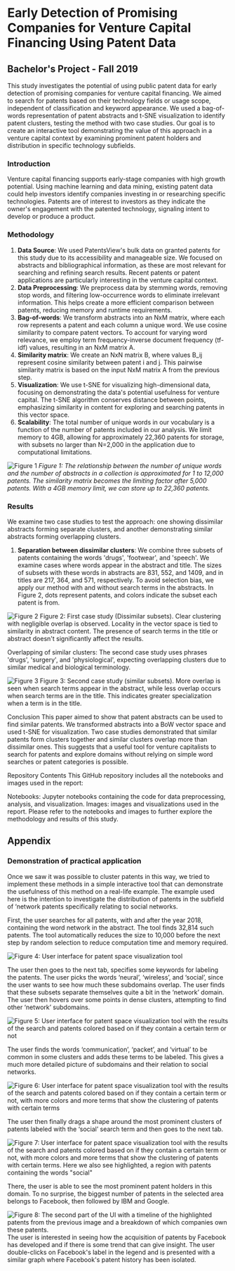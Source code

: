 # Early Detection of Promising Companies for Venture Capital Financing Using Patent Data

## Bachelor's Project - Fall 2019

This study investigates the potential of using public patent data for early detection of promising companies for venture capital financing. We aimed to search for patents based on their technology fields or usage scope, independent of classification and keyword appearance. We used a bag-of-words representation of patent abstracts and t-SNE visualization to identify patent clusters, testing the method with two case studies. Our goal is to create an interactive tool demonstrating the value of this approach in a venture capital context by examining prominent patent holders and distribution in specific technology subfields.

### Introduction

Venture capital financing supports early-stage companies with high growth potential. Using machine learning and data mining, existing patent data could help investors identify companies investing in or researching specific technologies. Patents are of interest to investors as they indicate the owner's engagement with the patented technology, signaling intent to develop or produce a product.

### Methodology

1. **Data Source**: We used PatentsView's bulk data on granted patents for this study due to its accessibility and manageable size. We focused on abstracts and bibliographical information, as these are most relevant for searching and refining search results. Recent patents or patent applications are particularly interesting in the venture capital context.
2. **Data Preprocessing**: We preprocess data by stemming words, removing stop words, and filtering low-occurrence words to eliminate irrelevant information. This helps create a more efficient comparison between patents, reducing memory and runtime requirements.
3. **Bag-of-words**: We transform abstracts into an NxM matrix, where each row represents a patent and each column a unique word. We use cosine similarity to compare patent vectors. To account for varying word relevance, we employ term frequency-inverse document frequency (tf-idf) values, resulting in an NxM matrix A.
4. **Similarity matrix**: We create an NxN matrix B, where values B_ij represent cosine similarity between patent i and j. This pairwise similarity matrix is based on the input NxM matrix A from the previous step.
5. **Visualization**: We use t-SNE for visualizing high-dimensional data, focusing on demonstrating the data's potential usefulness for venture capital. The t-SNE algorithm conserves distance between points, emphasizing similarity in content for exploring and searching patents in this vector space.
6. **Scalability**: The total number of unique words in our vocabulary is a function of the number of patents included in our analysis. We limit memory to 4GB, allowing for approximately 22,360 patents for storage, with subsets no larger than N=2,000 in the application due to computational limitations.

![Figure 1](https://github.com/sverrirhd/patent-visualization-with-t-SNE/raw/main/images/figure1.png)
*Figure 1: The relationship between the number of unique words and the number of abstracts in a collection is approximated for 1 to 12,000 patents. The similarity matrix becomes the limiting factor after 5,000 patents. With a 4GB memory limit, we can store up to 22,360 patents.*

### Results

We examine two case studies to test the approach: one showing dissimilar abstracts forming separate clusters, and another demonstrating similar abstracts forming overlapping clusters.

1. **Separation between dissimilar clusters**: We combine three subsets of patents containing the words 'drugs', 'footwear', and 'speech'. We examine cases where words appear in the abstract and title. The sizes of subsets with these words in abstracts are 831, 552, and 1409, and in titles are 217, 364, and 571, respectively. To avoid selection bias, we apply our method with and without search terms in the abstracts. In Figure 2, dots represent patents, and colors indicate the subset each patent is from.

![Figure 2](https://github.com/sverrirhd/patent-visualization-with-t-SNE/raw/main/images/figure2.png)
Figure 2: First case study (Dissimilar subsets). Clear clustering with negligible overlap is observed. Locality in the vector space is tied to similarity in abstract content. The presence of search terms in the title or abstract doesn't significantly affect the results.

Overlapping of similar clusters: The second case study uses phrases 'drugs', 'surgery', and 'physiological', expecting overlapping clusters due to similar medical and biological terminology.

![Figure 3](https://github.com/sverrirhd/patent-visualization-with-t-SNE/raw/main/images/figure3.png)
Figure 3: Second case study (similar subsets). More overlap is seen when search terms appear in the abstract, while less overlap occurs when search terms are in the title. This indicates greater specialization when a term is in the title.

Conclusion
This paper aimed to show that patent abstracts can be used to find similar patents. We transformed abstracts into a BoW vector space and used t-SNE for visualization. Two case studies demonstrated that similar patents form clusters together and similar clusters overlap more than dissimilar ones. This suggests that a useful tool for venture capitalists to search for patents and explore domains without relying on simple word searches or patent categories is possible.

Repository Contents
This GitHub repository includes all the notebooks and images used in the report:

Notebooks: Jupyter notebooks containing the code for data preprocessing, analysis, and visualization.
Images: images and visualizations used in the report.
Please refer to the notebooks and images to further explore the methodology and results of this study.

## Appendix

### Demonstration of practical application

Once we saw it was possible to cluster patents in this way, we tried to implement these methods in a simple interactive tool that can demonstrate the usefulness of this method on a real-life example. The example used here is the intention to investigate the distribution of patents in the subfield of ‘network patents specifically relating to social networks.

First, the user searches for all patents, with and after the year 2018, containing the word network in the abstract. The tool finds 32,814 such patents. The tool automatically reduces the size to 10,000 before the next step by random selection to reduce computation time and memory required.

![Figure 4: User interface for patent space visualization tool](https://github.com/sverrirhd/patent-visualization-with-t-SNE/raw/main/images/figure4.png)

The user then goes to the next tab, specifies some keywords for labeling the patents. The user picks the words ‘neural’, ‘wireless’, and ‘social’, since the user wants to see how much these subdomains overlap. The user finds that these subsets separate themselves quite a bit in the ‘network’ domain. The user then hovers over some points in dense clusters, attempting to find other ‘network’ subdomains.

![Figure 5: User interface for patent space visualization tool with the results of the search and patents colored based on if they contain a certain term or not](https://github.com/sverrirhd/patent-visualization-with-t-SNE/raw/main/images/figure5.png)

The user finds the words ‘communication’, ‘packet’, and ‘virtual’ to be common in some clusters and adds these terms to be labeled. This gives a much more detailed picture of subdomains and their relation to social networks.

![Figure 6: User interface for patent space visualization tool with the results of the search and patents colored based on if they contain a certain term or not, with more colors and more terms that show the clustering of patents with certain terms](https://github.com/sverrirhd/patent-visualization-with-t-SNE/raw/main/images/figure6.png)

The user then finally drags a shape around the most prominent clusters of patents labeled with the ‘social’ search term and then goes to the next tab.

![Figure 7: User interface for patent space visualization tool with the results of the search and patents colored based on if they contain a certain term or not, with more colors and more terms that show the clustering of patents with certain terms. Here we also see highlighted, a region with patents containing the words "social"](https://github.com/sverrirhd/patent-visualization-with-t-SNE/raw/main/images/figure7.png)

There, the user is able to see the most prominent patent holders in this domain. To no surprise, the biggest number of patents in the selected area belongs to Facebook, then followed by IBM and Google.

![Figure 8: The second part of the UI with a timeline of the highlighted patents from the previous image and a breakdown of which companies own these patents.](https://github.com/sverrirhd/patent-visualization-with-t-SNE/raw/main/images/figure8.png)
The user is interested in seeing how the acquisition of patents by Facebook has developed and if there is some trend that can give insight. The user double-clicks on Facebook's label in the legend and is presented with a similar graph where Facebook's patent history has been isolated.
